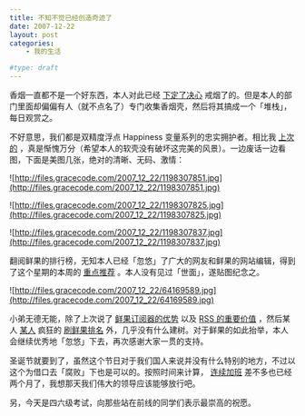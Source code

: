 ```yaml
---
title: 不知不觉已经创造奇迹了
date: 2007-12-22
layout: post
categories:
    - 我的生活

#type: draft
---
```


香烟一直都不是一个好东西，本人对此已经 [下定了决心]({{site.urls}}/posts/227/) 戒烟了的。但是本人的部门里面却偏偏有人（就不点名了）专门收集香烟壳，然后将其搞成一个「堆栈」，每日观赏之。

不好意思，我们都是双精度浮点 Happiness 变量系列的忠实拥护者。相比我 [上次的]({{site.urls}}/posts/364/) ，真是惭愧万分（希望本人的软壳没有破坏这完美的风景）。一边废话一边看图，下面是美图几张，绝对的清晰、无码、激情：

![http://files.gracecode.com/2007_12_22/1198307851.jpg](http://files.gracecode.com/2007_12_22/1198307851.jpg)

![http://files.gracecode.com/2007_12_22/1198307825.jpg](http://files.gracecode.com/2007_12_22/1198307825.jpg)

![http://files.gracecode.com/2007_12_22/1198307837.jpg](http://files.gracecode.com/2007_12_22/1198307837.jpg)

翻阅鲜果的排行榜，无知本人已经「忽悠」了广大的网友和鲜果的网站编辑，得到了这个星期的本周的 [重点推荐](http://bang.xianguo.com/?categoryId=162) 。本人没有见过「世面」，遂贴图纪念之。

![http://files.gracecode.com/2007_12_22/64169589.jpg](http://files.gracecode.com/2007_12_22/64169589.jpg)

小弟无德无能，除了上次说了 [鲜果订阅器的优势]({{site.urls}}/posts/211/) 以及  [RSS 的重要价值]({{site.urls}}/posts/238/) ，然后某人 [某人](http://www.yiyitoo.com) 疯狂的 [刷鲜果排名]({{site.urls}}/posts/250/) 外，几乎没有什么建树。对于鲜果的如此抬举，本人会继续优秀地「忽悠」下去，再次感谢大家一贯的支持。

圣诞节就要到了，虽然这个节日对于我们国人来说并没有什么特别的地方，不过以这个为借口去「腐败」下也是可以的。按照时间来计算， [连续加班]({{site.urls}}/posts/302/) 差不多也已经两个月了，我想那天我们伟大的领导应该能够放行吧。

另，今天是四六级考试，向那些站在前线的同学们表示最崇高的祝愿。
